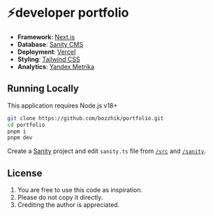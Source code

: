 # ⚡️developer portfolio

- **Framework**: [Next.js](https://nextjs.org/)
- **Database**: [Sanity CMS](https://www.sanity.io/)
- **Deployment**: [Vercel](https://vercel.com)
- **Styling**: [Tailwind CSS](https://tailwindcss.com)
- **Analytics**: [Yandex Metrika](https://metrika.yandex.ru/promo/product)

## Running Locally

This application requires Node.js v18+

```bash
git clone https://github.com/bozzhik/portfolio.git
cd portfolio
pnpm i
pnpm dev
```

Create a [Sanity](https://www.sanity.io/) project and edit `sanity.ts` file from [`/src`](https://github.com/bozzhik/portfolio/blob/main/src/lib/sanity.ts) and [`/sanity`](https://github.com/bozzhik/portfolio/blob/main/src/lib/sanity.ts).

## License

1. You are free to use this code as inspiration.
2. Please do not copy it directly.
3. Crediting the author is appreciated.
